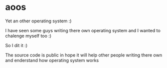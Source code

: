 # aoos
 Yet an other operating system :)
 
 I have seen some guys writing there own operating system and I wanted to chalenge myself too :)
 
 So I dit it :)
 
 The source code is public in hope it will help other people writing there own and enderstand how operating system works 
